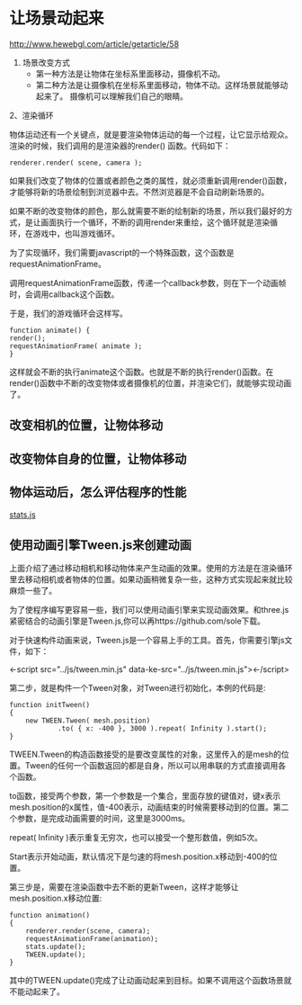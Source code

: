 # 让场景动起来
<http://www.hewebgl.com/article/getarticle/58>

1. 场景改变方式
	* 第一种方法是让物体在坐标系里面移动，摄像机不动。
	* 第二种方法是让摄像机在坐标系里面移动，物体不动。这样场景就能够动起来了。
摄像机可以理解我们自己的眼睛。

2、渲染循环

物体运动还有一个关键点，就是要渲染物体运动的每一个过程，让它显示给观众。渲染的时候，我们调用的是渲染器的render() 函数。代码如下：

	renderer.render( scene, camera );

如果我们改变了物体的位置或者颜色之类的属性，就必须重新调用render()函数，才能够将新的场景绘制到浏览器中去。不然浏览器是不会自动刷新场景的。

如果不断的改变物体的颜色，那么就需要不断的绘制新的场景，所以我们最好的方式，是让画面执行一个循环，不断的调用render来重绘，这个循环就是渲染循环，在游戏中，也叫游戏循环。

为了实现循环，我们需要javascript的一个特殊函数，这个函数是requestAnimationFrame。

调用requestAnimationFrame函数，传递一个callback参数，则在下一个动画帧时，会调用callback这个函数。

于是，我们的游戏循环会这样写。

```
function animate() {
render();
requestAnimationFrame( animate );
}
```
这样就会不断的执行animate这个函数。也就是不断的执行render()函数。在render()函数中不断的改变物体或者摄像机的位置，并渲染它们，就能够实现动画了。

## 改变相机的位置，让物体移动
## 改变物体自身的位置，让物体移动
## 物体运动后，怎么评估程序的性能
[stats.js](https://github.com/mrdoob/stats.js)

## 使用动画引擎Tween.js来创建动画

上面介绍了通过移动相机和移动物体来产生动画的效果。使用的方法是在渲染循环里去移动相机或者物体的位置。如果动画稍微复杂一些，这种方式实现起来就比较麻烦一些了。

为了使程序编写更容易一些，我们可以使用动画引擎来实现动画效果。和three.js紧密结合的动画引擎是Tween.js,你可以再https://github.com/sole下载。

对于快速构件动画来说，Tween.js是一个容易上手的工具。首先，你需要引擎js文件，如下：

<-script src="../js/tween.min.js" data-ke-src="../js/tween.min.js"><-/script>

第二步，就是构件一个Tween对象，对Tween进行初始化，本例的代码是:

```
function initTween()
{
    new TWEEN.Tween( mesh.position)
            .to( { x: -400 }, 3000 ).repeat( Infinity ).start();
}
```

TWEEN.Tween的构造函数接受的是要改变属性的对象，这里传入的是mesh的位置。Tween的任何一个函数返回的都是自身，所以可以用串联的方式直接调用各个函数。

to函数，接受两个参数，第一个参数是一个集合，里面存放的键值对，键x表示mesh.position的x属性，值-400表示，动画结束的时候需要移动到的位置。第二个参数，是完成动画需要的时间，这里是3000ms。

repeat( Infinity )表示重复无穷次，也可以接受一个整形数值，例如5次。

Start表示开始动画，默认情况下是匀速的将mesh.position.x移动到-400的位置。

第三步是，需要在渲染函数中去不断的更新Tween，这样才能够让mesh.position.x移动位置:

```
function animation()
{
    renderer.render(scene, camera);
    requestAnimationFrame(animation);
    stats.update();
    TWEEN.update();
}
```
其中的TWEEN.update()完成了让动画动起来到目标。如果不调用这个函数场景就不能动起来了。